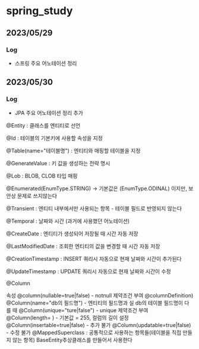 # spring_study
## 2023/05/29
### Log
- 스프링 주요 어노테이션 정리


## 2023/05/30
### Log
- JPA 주요 어노테이션 정리 추가

@Entity : 클래스를 엔티티로 선언

@Id : 테이블의 기본키에 사용할 속성을 지정

@Table(name="테이블명") : 엔티티와 매핑할 테이블을 지정

@GenerateValue : 키 값을 생성하는 전략 명시

@Lob : BLOB, CLOB 타입 매핑

@Enumerated(EnumType.STRING) -> 기본값은 (EnumType.ODINAL) 이지만, 보안상 문제로 쓰지않는다

@Transient : 엔티티 내부에서만 사용되는 항목 - 테이블 필드로 반영되지 않는다

@Temporal : 날짜와 시간 (과거에 사용했던 어노테이션)

@CreateDate : 엔티티가 생성되어 저장될 때 시간 자동 저장

@LastModifiedDate : 조회한 엔티티의 값을 변경할 때 시간 자동 저장

@CreationTimestamp : INSERT 쿼리시 자동으로 현재 날짜와 시간이 추가된다

@UpdateTimestamp : UPDATE 쿼리시 자동으로 현재 날짜와 시간이 수정

@Column

속성
@column(nullable=true|false) - notnull 제약조건 부여
@columnDefinition)
@Column(name="db의 필드명") - 엔티티의 필드명과 실 db의 테이블 필드명이 다를 때
@Column(unique="ture|false") - unique 제약조건 부여
@Column(length= ) - 기본값 = 255, 컬럼의 길이 설정
@Column(insertable=true|false) - 추가 불가
@Column(updatable=true|false) - 수정 불가
@MappedSuperclass : 공통적으로 사용하는 항목들(테이블을 직접 만들지 않는 항목) BaseEntity추상클래스를 만들어서 사용한다
